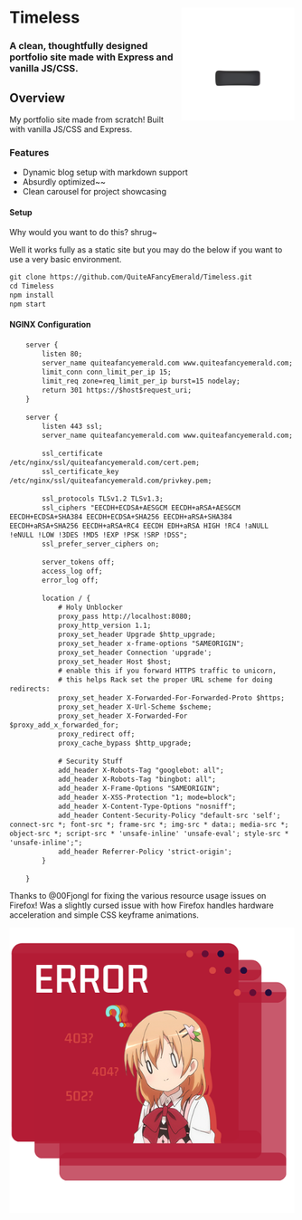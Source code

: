 # Timeless <img align="right" width="200px" src="https://github.com/QuiteAFancyEmerald/Timeless/blob/master/src/favicon.png?raw"></img>
### A clean, thoughtfully designed portfolio site made with Express and vanilla JS/CSS.


## Overview
My portfolio site made from scratch! Built with vanilla JS/CSS and Express.

### Features

- Dynamic blog setup with markdown support
- Absurdly optimized~~
- Clean carousel for project showcasing


#### Setup
Why would you want to do this? shrug~

Well it works fully as a static site but you may do the below if you want to use a very basic environment.

```
git clone https://github.com/QuiteAFancyEmerald/Timeless.git
cd Timeless
npm install
npm start
```

#### NGINX Configuration
```nginx 
    server {
        listen 80;
        server_name quiteafancyemerald.com www.quiteafancyemerald.com;
        limit_conn conn_limit_per_ip 15;
        limit_req zone=req_limit_per_ip burst=15 nodelay;
        return 301 https://$host$request_uri;
    }

    server {
        listen 443 ssl;
        server_name quiteafancyemerald.com www.quiteafancyemerald.com;

        ssl_certificate /etc/nginx/ssl/quiteafancyemerald.com/cert.pem;
        ssl_certificate_key /etc/nginx/ssl/quiteafancyemerald.com/privkey.pem;

        ssl_protocols TLSv1.2 TLSv1.3;
        ssl_ciphers "EECDH+ECDSA+AESGCM EECDH+aRSA+AESGCM EECDH+ECDSA+SHA384 EECDH+ECDSA+SHA256 EECDH+aRSA+SHA384 EECDH+aRSA+SHA256 EECDH+aRSA+RC4 EECDH EDH+aRSA HIGH !RC4 !aNULL !eNULL !LOW !3DES !MD5 !EXP !PSK !SRP !DSS";
        ssl_prefer_server_ciphers on;

        server_tokens off;
        access_log off;
        error_log off;

        location / {
            # Holy Unblocker
            proxy_pass http://localhost:8080;
            proxy_http_version 1.1;
            proxy_set_header Upgrade $http_upgrade;
            proxy_set_header x-frame-options "SAMEORIGIN";
            proxy_set_header Connection 'upgrade';
            proxy_set_header Host $host;
            # enable this if you forward HTTPS traffic to unicorn,
            # this helps Rack set the proper URL scheme for doing redirects:
            proxy_set_header X-Forwarded-For-Forwarded-Proto $https;
            proxy_set_header X-Url-Scheme $scheme;
            proxy_set_header X-Forwarded-For $proxy_add_x_forwarded_for;
            proxy_redirect off;
            proxy_cache_bypass $http_upgrade;

            # Security Stuff
            add_header X-Robots-Tag "googlebot: all";
            add_header X-Robots-Tag "bingbot: all";
            add_header X-Frame-Options "SAMEORIGIN";
            add_header X-XSS-Protection "1; mode=block";
            add_header X-Content-Type-Options "nosniff";
            add_header Content-Security-Policy "default-src 'self'; connect-src *; font-src *; frame-src *; img-src * data:; media-src *; object-src *; script-src * 'unsafe-inline' 'unsafe-eval'; style-src * 'unsafe-inline';";
            add_header Referrer-Policy 'strict-origin';
        }

    }
```

Thanks to @00Fjongl for fixing the various resource usage issues on Firefox! Was a slightly cursed issue with how Firefox handles hardware acceleration and simple CSS keyframe animations.

<img src="https://github.com/QuiteAFancyEmerald/Timeless/blob/master/src/404.png?raw"></img>
